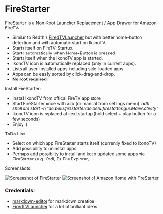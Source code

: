 # FireStarter

FireStarter is a Non-Root Launcher Replacement / App-Drawer for Amazon FireTV:

 * Similar to Redth's [FiredTVLauncher](https://github.com/Redth/FiredTVLauncher) but with better home-button detection and with automatic start on IkonoTV.
 * Starts itself on FireTV-Startup.
 * Starts automatically when Home-Button is pressed.
 * Starts itself when the IkonoTV app is started.
 * IkonoTV icon is automatically replaced (only in current apps).
 * Lists all user-installed apps including side-loaded apps.
 * Apps can be easily sorted by click-drag-and-drop.
 * **No root required!**

Install FireStarter:

 * Install IkonoTV from offical FireTV app store
 * Start FireStarter once with adb (or manual from settings menu): *adb shell am start -n "de.belu.firestarter/de.belu.firestarter.gui.MainActivity"*
 * IkonoTV icon is replaced at next startup (hold select + play button for a few seconds)
 * Enjoy :)

ToDo List:

 * Select on which app FireStarter starts itself (currently fixed to IkonoTV)
 * Add possibility to uninstall apps
 * Perhaps add possiblity to install and keep updated some apps via FireStarter (e.g. Kodi, Es File Explorer, ..)

Screenshots:

![Screenshot of FireStarter](https://raw.githubusercontent.com/sphinx02/FireStarter/master/firestarter_screenshot_01.png "Screenshot of FireStarter")
![Screenshot of Amazon Home with FireStarter](https://raw.githubusercontent.com/sphinx02/FireStarter/master/firestarter_screenshot_02.png "Screenshot of Amazon Home with FireStarter")

### Credentials:

 * [markdown-editor](https://jbt.github.io/markdown-editor/) for markdown creation
 * [FiredTVLauncher](https://github.com/Redth/FiredTVLauncher) for a lot of brilliant ideas
